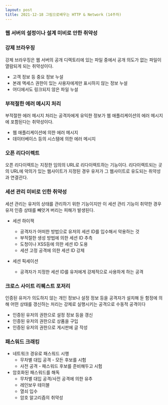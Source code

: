 ```yaml
---
layout: post
title: 2021-12-18 그림으로배우는 HTTP & Network (14주차)
---
```


### 웹 서버의 설정이나 설계 미비로 안한 취약성

### 강제 브라우징

강제 브라우징은 웹 서버의 공개 디렉토리에 있는 파일 중에서 공개 의도가 없는 파일이 열람되게 되는 취약성이다.

- 고객 정보 등 중요 정보 누설
- 본래 액세스 권한이 있는 사용자에게만 표시하지 않는 정보 누설
- 어디에서도 링크되지 않은 파일 누설

### 부적절한 에러 메시지 처리

부적절한 에러 메시지 처리는 공격자에게 유익한 정보가 웹 애플리케이션의 에러 메시지에 포함된다는 취약성이다.

- 웹 애플리케이션에 의한 에러 메시지
- 데이터베이스 등의 시스템에 의한 에러 메시지

### 오픈 리다이렉트

오픈 리다이렉트는 지정한 임의의 URL로 리다이렉트하는 기능이다. 리다이렉트되는 곳의 URL에 악의가 있는 웹사이트가 지정된 경우 유저가 그 웹사이트로 유도되는 취약성과 연결괸다.

### 세션 관리 미비로 인한 취약성

세션 관리는 유저의 상태를 관리하기 위한 기능이지만 이 세션 관리 기능이 취약한 경우 유저 인증 상태를 빼앗겨 버리는 피해가 발생된다.

- 세션 하이잭
    - 공격자가 어떠한 방법으로 유저의 세션 ID를 입수해서 악용하는 것
    - 부적절한 생성 방법에 의한 세션 ID 추측
    - 도청이나 XSS등에 의한 세션 ID 도용
    - 세션 고정 공격에 의한 세션 ID 강제

- 세션 픽세이션
    - 공격자가 지정한 세션 ID를 유저에게 강제적으로 사용하게 하는 공격

### 크로스 사이트 리퀘스트 포저리

인증된 유저가 의도하지 않는 개인 정보나 설정 정보 등을 공격자가 설치해 둔 함정에 의해 어떤 상태를 갱신하는 처리는 강제로 실행시키는 공격으로 수동적 공격이다

- 인증된 유저의 권한으로 설정 정보 등을 갱신
- 인증된 유저의 권한으로 상품을 구입
- 인증된 유저의 권한으로 게시판에 글 작성

### 패스워드 크래킹

- 네트워크 경유로 패스워드 시행
    - 무차별 대입 공격 - 모든 후보를 시험
    - 사전 공격 - 패스워드 후보를 준비해두고 시험
- 암호화된 패스워드를 해독
    - 무차별 대입 공격/사전 공격에 의한 유추
    - 레인보우 테이블
    - 열쇠 입수
    - 암호 알고리즘의 취약성